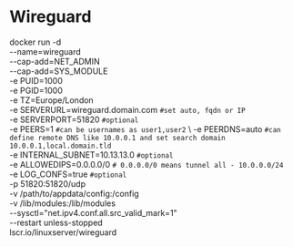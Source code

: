# Wireguard

docker run -d \
  --name=wireguard \
  --cap-add=NET_ADMIN \
  --cap-add=SYS_MODULE \
  -e PUID=1000 \
  -e PGID=1000 \
  -e TZ=Europe/London \
  -e SERVERURL=wireguard.domain.com `#set auto, fqdn or IP` \
  -e SERVERPORT=51820 `#optional` \
  -e PEERS=1 `#can be usernames as user1,user2` \ 
  -e PEERDNS=auto `#can define remote DNS like 10.0.0.1 and set search domain 10.0.0.1,local.domain.tld` \
  -e INTERNAL_SUBNET=10.13.13.0 `#optional` \
  -e ALLOWEDIPS=0.0.0.0/0 `# 0.0.0.0/0 means tunnel all - 10.0.0.0/24` \
  -e LOG_CONFS=true `#optional` \
  -p 51820:51820/udp \
  -v /path/to/appdata/config:/config \
  -v /lib/modules:/lib/modules \
  --sysctl="net.ipv4.conf.all.src_valid_mark=1" \
  --restart unless-stopped \
  lscr.io/linuxserver/wireguard
